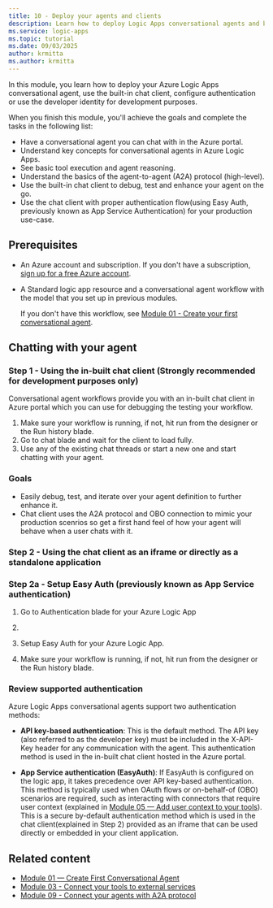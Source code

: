```yaml
--- 
title: 10 - Deploy your agents and clients
description: Learn how to deploy Logic Apps conversational agents and built-in chat client, configure authentication and developer identity, and link to existing Logic Apps deployment workflows.
ms.service: logic-apps
ms.topic: tutorial
ms.date: 09/03/2025
author: krmitta
ms.author: krmitta
---
```


In this module, you learn how to deploy your Azure Logic Apps conversational agent, use the built-in chat client, configure authentication or use the developer identity for development purposes.

When you finish this module, you'll achieve the goals and complete the tasks in the following list:

- Have a conversational agent you can chat with in the Azure portal.
- Understand key concepts for conversational agents in Azure Logic Apps.
- See basic tool execution and agent reasoning.
- Understand the basics of the agent-to-agent (A2A) protocol (high-level).
- Use the built-in chat client to debug, test and enhance your agent on the go.
- Use the chat client with proper authentication flow(using Easy Auth, previously known as App Service Authentication) for your production use-case.

## Prerequisites

- An Azure account and subscription. If you don't have a subscription, [sign up for a free Azure account](https://azure.microsoft.com/free/?WT.mc_id=A261C142F).

- A Standard logic app resource and a conversational agent workflow with the model that you set up in previous modules.

  If you don't have this workflow, see [Module 01 - Create your first conversational agent](01-create-first-conversational-agent.md).

## Chatting with your agent

### Step 1 - Using the in-built chat client (Strongly recommended for development purposes only)
Conversational agent workflows provide you with an in-built chat client in Azure portal which you can use for debugging the testing your workflow.
1. Make sure your workflow is running, if not, hit run from the designer or the Run history blade.
2. Go to chat blade and wait for the client to load fully.
3. Use any of the existing chat threads or start a new one and start chatting with your agent.


### Goals

- Easily debug, test, and iterate over your agent definition to further enhance it.
- Chat client uses the A2A protocol and OBO connection to mimic your production scenrios so get a first hand feel of how your agent will behave when a user chats with it.

### Step 2 - Using the chat client as an iframe or directly as a standalone application
### Step 2a - Setup Easy Auth (previously known as App Service authentication)
1. Go to Authentication blade for your Azure Logic App

2. 
3. Setup Easy Auth for your Azure Logic App.
4. Make sure your workflow is running, if not, hit run from the designer or the Run history blade.


### Review supported authentication

Azure Logic Apps conversational agents support two authentication methods:

- **API key-based authentication**: This is the default method. The API key (also referred to as the developer key) must be included in the X-API-Key header for any communication with the agent.
This authentication method is used in the in-built chat client hosted in the Azure portal.

- **App Service authentication (EasyAuth)**: If EasyAuth is configured on the logic app, it takes precedence over API key-based authentication. This method is typically used when OAuth flows or on-behalf-of (OBO) scenarios are required, such as interacting with connectors that require user context (explained in [Module 05 — Add user context to your tools](./05-add-user-context-to-tools.md)).
This is a secure by-default authentication method which is used in the chat client(explained in Step 2) provided as an iframe that can be used directly or embedded in your client application.


## Related content
- [Module 01 — Create First Conversational Agent](./01-create-first-conversational-agent.md)
- [Module 03 - Connect your tools to external services](./03-connect-tools-external-services.md)
- [Module 09 - Connect your agents with A2A protocol](./09-connect-agents-a2a-protocol.md)

